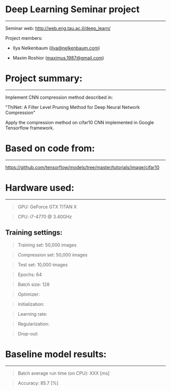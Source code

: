 # Deep Learning Seminar project
-----------------------------

Seminar web: http://web.eng.tau.ac.il/deep_learn/

Project members:

 - Ilya Nelkenbaum (ilya@nelkenbaum.com)

 - Maxim Roshior   (maximus.1987@gmail.com)
 
 
# Project summary:
----------------
 
 Implement CNN compression method described in:
 
 "ThiNet: A Filter Level Pruning Method for Deep Neural Network Compression"
 

 Apply the compression method on cifar10 CNN implemented in Google
 Tensorflow framework.

# Based on code from:
-------------------
https://github.com/tensorflow/models/tree/master/tutorials/image/cifar10


# Hardware used:
--------------

> GPU: GeForce GTX TITAN X


> CPU: i7-4770 @ 3.40GHz


Training settings:
------------------

> Training set:     50,000 images


> Compression set:  50,000 images


> Test set:         10,000 images


> Epochs:           64


> Batch size:       128


> Optimizer:        


> Initialization:   


> Learning rate:    


> Regularization:   


> Drop-out:         


# Baseline model results:
------------------

> Batch average run time (on CPU):  XXX [ms]


> Accuracy:   85.7 [%]

